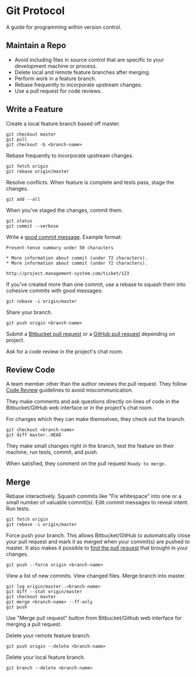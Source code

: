 Git Protocol
============

A guide for programming within version control.

Maintain a Repo
---------------

* Avoid including files in source control that are specific to your
  development machine or process.
* Delete local and remote feature branches after merging.
* Perform work in a feature branch.
* Rebase frequently to incorporate upstream changes.
* Use a pull request for code reviews.


Write a Feature
---------------

Create a local feature branch based off master.

    git checkout master
    git pull
    git checkout -b <branch-name>

Rebase frequently to incorporate upstream changes.

    git fetch origin
    git rebase origin/master

Resolve conflicts. When feature is complete and tests pass, stage the changes.

    git add --all

When you've staged the changes, commit them.

    git status
    git commit --verbose

Write a [good commit message]. Example format:

    Present-tense summary under 50 characters

    * More information about commit (under 72 characters).
    * More information about commit (under 72 characters).

    http://project.management-system.com/ticket/123

If you've created more than one commit, use a rebase to squash them into
cohesive commits with good messages:

    git rebase -i origin/master

Share your branch.

    git push origin <branch-name>

Submit a [Bitbucket pull request] or a [GitHub pull request] depending on project.

Ask for a code review in the project's chat room.

[good commit message]: http://tbaggery.com/2008/04/19/a-note-about-git-commit-messages.html
[Bitbucket pull request]: https://www.atlassian.com/git/tutorials/making-a-pull-request/
[GitHub pull request]: https://help.github.com/articles/using-pull-requests/

Review Code
-----------

A team member other than the author reviews the pull request. They follow
[Code Review](/code-review) guidelines to avoid
miscommunication.

They make comments and ask questions directly on lines of code in the
Bitbucket/GitHub web interface or in the project's chat room.

For changes which they can make themselves, they check out the branch.

    git checkout <branch-name>
    git diff master..HEAD

They make small changes right in the branch, test the feature on their machine,
run tests, commit, and push.

When satisfied, they comment on the pull request `Ready to merge.`

Merge
-----

Rebase interactively. Squash commits like "Fix whitespace" into one or a
small number of valuable commit(s). Edit commit messages to reveal intent. Run
tests.

    git fetch origin
    git rebase -i origin/master

Force push your branch. This allows Bitbucket/GitHub to automatically close
your pull request and mark it as merged when your commit(s) are pushed to master.
It also makes it possible to [find the pull request] that brought in your changes.

    git push --force origin <branch-name>

View a list of new commits. View changed files. Merge branch into master.

    git log origin/master..<branch-name>
    git diff --stat origin/master
    git checkout master
    git merge <branch-name> --ff-only
    git push

Use "Merge pull request" button from Bitbucket/Github web interface for merging a pull request.

Delete your remote feature branch.

    git push origin --delete <branch-name>

Delete your local feature branch.

    git branch --delete <branch-name>

[find the pull request]: http://stackoverflow.com/a/17819027

